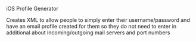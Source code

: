 iOS Profile Generator

Creates XML to allow people to simply enter their username/password and have
an email profile created for them so they do not need to enter in additional
about incoming/outgoing mail servers and port numbers